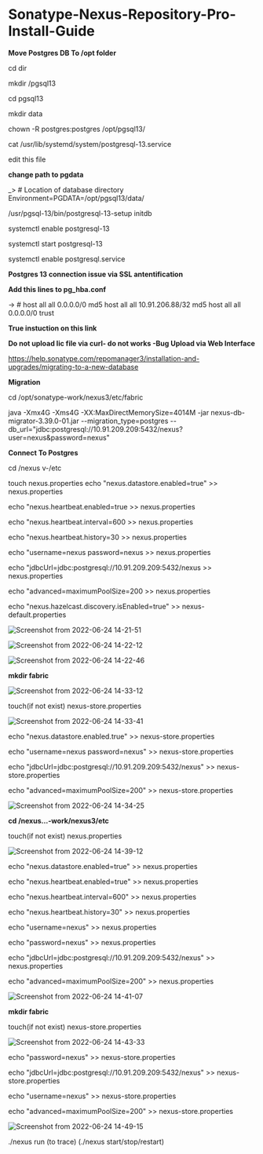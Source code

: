 # Sonatype-Nexus-Repository-Pro-Install-Guide


**Move Postgres DB To /opt folder**

cd dir

mkdir /pgsql13

cd pgsql13

mkdir data

chown -R postgres:postgres /opt/pgsql13/

cat  /usr/lib/systemd/system/postgresql-13.service

edit this file

**change path to pgdata**

_> # Location of database directory
Environment=PGDATA=/opt/pgsql13/data/


/usr/pgsql-13/bin/postgresql-13-setup initdb

systemctl enable postgresql-13

systemctl start postgresql-13

systemctl enable postgresql.service


**Postgres 13 connection issue via SSL antentification**

**Add this  lines to pg_hba.conf**

-> # host  all     all 0.0.0.0/0 md5
host    all             all             10.91.206.88/32         md5
host    all             all             0.0.0.0/0               trust



**True instuction on this link**

**Do not upload lic file via curl- do not works -Bug Upload via Web Interface**

https://help.sonatype.com/repomanager3/installation-and-upgrades/migrating-to-a-new-database

**Migration**

cd /opt/sonatype-work/nexus3/etc/fabric
 
java -Xmx4G -Xms4G -XX:MaxDirectMemorySize=4014M -jar nexus-db-migrator-3.39.0-01.jar --migration_type=postgres --db_url="jdbc:postgresql://10.91.209.209:5432/nexus?user=nexus&password=nexus"


**Connect To Postgres**

cd  /nexus v-/etc 

touch nexus.properties
echo "nexus.datastore.enabled=true" >> nexus.properties

echo "nexus.heartbeat.enabled=true >> nexus.properties

echo "nexus.heartbeat.interval=600 >> nexus.properties

echo "nexus.heartbeat.history=30 >> nexus.properties

echo "username=nexus password=nexus >> nexus.properties

echo "jdbcUrl=jdbc\:postgresql\://10.91.209.209\:5432/nexus >> nexus.properties

echo "advanced=maximumPoolSize\=200 >> nexus.properties


echo "nexus.hazelcast.discovery.isEnabled=true" >> nexus-default.properties

![Screenshot from 2022-06-24 14-21-51](https://user-images.githubusercontent.com/16716538/175542528-a170c61e-c647-4146-a427-a8f244f6eaec.png)

![Screenshot from 2022-06-24 14-22-12](https://user-images.githubusercontent.com/16716538/175543274-1c52547b-42b3-4e4c-b655-989bd44404d7.png)

![Screenshot from 2022-06-24 14-22-46](https://user-images.githubusercontent.com/16716538/175543542-325c6dee-6073-44f7-a02f-1be5c7678f5a.png)

**mkdir fabric**

![Screenshot from 2022-06-24 14-33-12](https://user-images.githubusercontent.com/16716538/175544090-51bbe598-b6ff-4224-842a-903fe85fc385.png)


touch(if not exist) nexus-store.properties

![Screenshot from 2022-06-24 14-33-41](https://user-images.githubusercontent.com/16716538/175544193-2861c118-e95f-4b82-a9de-5af27d6a245f.png)

echo "nexus.datastore.enabled.true" >> nexus-store.properties

echo "username=nexus password=nexus" >> nexus-store.properties

echo "jdbcUrl=jdbc\:postgresql\://10.91.209.209\:5432/nexus" >> nexus-store.properties

echo "advanced=maximumPoolSize\=200" >> nexus-store.properties

![Screenshot from 2022-06-24 14-34-25](https://user-images.githubusercontent.com/16716538/175544494-f54fc9ba-015f-49ab-9564-057124799193.png)



**cd /nexus...-work/nexus3/etc**

touch(if not exist) nexus.properties

![Screenshot from 2022-06-24 14-39-12](https://user-images.githubusercontent.com/16716538/175544593-20211e82-fbb3-41e1-bdd5-854bb74422ef.png)



echo "nexus.datastore.enabled=true" >> nexus.properties

echo "nexus.heartbeat.enabled=true" >> nexus.properties

echo "nexus.heartbeat.interval=600" >> nexus.properties

echo "nexus.heartbeat.history=30" >> nexus.properties

echo "username=nexus" >> nexus.properties

echo "password=nexus" >> nexus.properties

echo "jdbcUrl=jdbc\:postgresql\://10.91.209.209\:5432/nexus" >> nexus.properties

echo "advanced=maximumPoolSize\=200" >> nexus.properties

![Screenshot from 2022-06-24 14-41-07](https://user-images.githubusercontent.com/16716538/175544831-479da081-d50e-4683-a777-2c21c27c2954.png)


**mkdir fabric**


touch(if not exist) nexus-store.properties

![Screenshot from 2022-06-24 14-43-33](https://user-images.githubusercontent.com/16716538/175544923-9fb702da-9443-4f04-bf4b-4cab091c2e64.png)



echo "password=nexus" >> nexus-store.properties

echo "jdbcUrl=jdbc\:postgresql\://10.91.209.209\:5432/nexus" >> nexus-store.properties

echo "username=nexus" >> nexus-store.properties

echo "advanced=maximumPoolSize\=200" >> nexus-store.properties


![Screenshot from 2022-06-24 14-49-15](https://user-images.githubusercontent.com/16716538/175544998-b1b208a1-9173-41cc-8cb1-0195f2750a8d.png)



./nexus run (to trace)   (./nexus start/stop/restart)  
